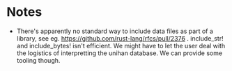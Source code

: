 # Notes

- There's apparently no standard way to include data files as part of a
  library, see eg. https://github.com/rust-lang/rfcs/pull/2376 . include_str!
  and include_bytes! isn't efficient. We might have to let the user deal with
  the logistics of interpretting the unihan database. We can provide some
  tooling though.
